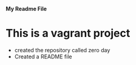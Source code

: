 **My Readme File**
# This is a vagrant project
* created the repository called zero day
* Created a README file
